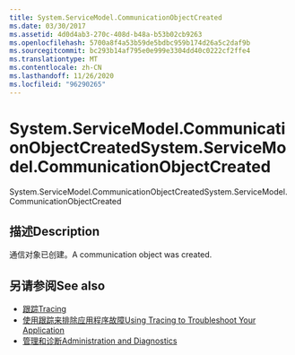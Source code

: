```yaml
---
title: System.ServiceModel.CommunicationObjectCreated
ms.date: 03/30/2017
ms.assetid: 4d0d4ab3-270c-408d-b48a-b53b02cb9263
ms.openlocfilehash: 5700a8f4a53b59de5bdbc959b174d26a5c2daf9b
ms.sourcegitcommit: bc293b14af795e0e999e3304dd40c0222cf2ffe4
ms.translationtype: MT
ms.contentlocale: zh-CN
ms.lasthandoff: 11/26/2020
ms.locfileid: "96290265"
---
```

# <a name="systemservicemodelcommunicationobjectcreated"></a><span data-ttu-id="5d73b-102">System.ServiceModel.CommunicationObjectCreated</span><span class="sxs-lookup"><span data-stu-id="5d73b-102">System.ServiceModel.CommunicationObjectCreated</span></span>

<span data-ttu-id="5d73b-103">System.ServiceModel.CommunicationObjectCreated</span><span class="sxs-lookup"><span data-stu-id="5d73b-103">System.ServiceModel.CommunicationObjectCreated</span></span>  
  
## <a name="description"></a><span data-ttu-id="5d73b-104">描述</span><span class="sxs-lookup"><span data-stu-id="5d73b-104">Description</span></span>  

 <span data-ttu-id="5d73b-105">通信对象已创建。</span><span class="sxs-lookup"><span data-stu-id="5d73b-105">A communication object was created.</span></span>  
  
## <a name="see-also"></a><span data-ttu-id="5d73b-106">另请参阅</span><span class="sxs-lookup"><span data-stu-id="5d73b-106">See also</span></span>

- [<span data-ttu-id="5d73b-107">跟踪</span><span class="sxs-lookup"><span data-stu-id="5d73b-107">Tracing</span></span>](index.md)
- [<span data-ttu-id="5d73b-108">使用跟踪来排除应用程序故障</span><span class="sxs-lookup"><span data-stu-id="5d73b-108">Using Tracing to Troubleshoot Your Application</span></span>](using-tracing-to-troubleshoot-your-application.md)
- [<span data-ttu-id="5d73b-109">管理和诊断</span><span class="sxs-lookup"><span data-stu-id="5d73b-109">Administration and Diagnostics</span></span>](../index.md)
